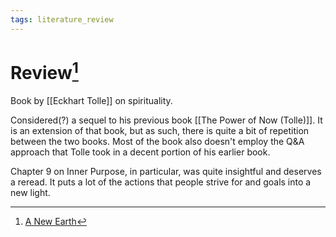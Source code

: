 ```yaml
---
tags: literature_review
---
```


# Review[^1]

Book by [[Eckhart Tolle]] on spirituality.

Considered(?) a sequel to his previous book [[The Power of Now (Tolle)]]. It is an extension of that book, but as such, there is quite a bit of repetition between the two books. Most of the book also doesn't employ the Q&A approach that Tolle took in a decent portion of his earlier book.

Chapter 9 on Inner Purpose, in particular, was quite insightful and deserves a reread. It puts a lot of the actions that people strive for and goals into a new light.

[^1]: [A New Earth](zotero://open-pdf/library/items/BKRKQ2GZ?page=1)